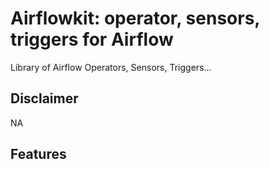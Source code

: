 # Airflowkit: operator, sensors, triggers for Airflow

Library of Airflow Operators, Sensors, Triggers...

## Disclaimer

NA

## Features




